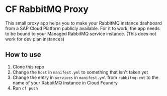 # CF RabbitMQ Proxy

This small proxy app helps you to make your RabbitMQ instance dashboard from a SAP Cloud Platform publicly available. For it to work, the app needs to be bound to your Managed RabbitMQ service instance. (This does not work for dev plan instances)

## How to use

1. Clone this repo
1. Change the `host` in `manifest.yml` to something that isn't taken yet
1. Change the entry in `services` in `manifest.yml` from `rabbitmq-ent` to the name of your RabbitMQ instance in Cloud Foundry
1. Run `cf push` 
